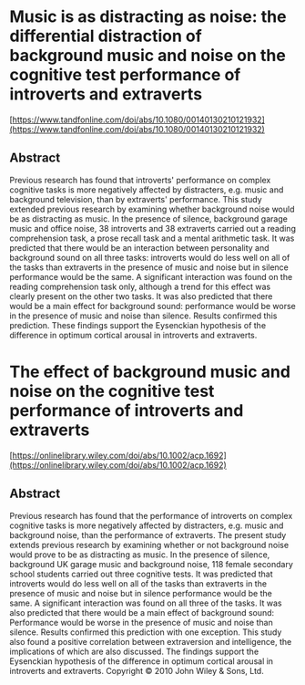 # Music is as distracting as noise: the differential distraction of background music and noise on the cognitive test performance of introverts and extraverts

[https://www.tandfonline.com/doi/abs/10.1080/00140130210121932](https://www.tandfonline.com/doi/abs/10.1080/00140130210121932)

## Abstract

Previous research has found that introverts' performance on complex cognitive tasks is more negatively affected by distracters, e.g. music and background television, than by extraverts' performance. This study extended previous research by examining whether background noise would be as distracting as music. In the presence of silence, background garage music and office noise, 38 introverts and 38 extraverts carried out a reading comprehension task, a prose recall task and a mental arithmetic task. It was predicted that there would be an interaction between personality and background sound on all three tasks: introverts would do less well on all of the tasks than extraverts in the presence of music and noise but in silence performance would be the same. A significant interaction was found on the reading comprehension task only, although a trend for this effect was clearly present on the other two tasks. It was also predicted that there would be a main effect for background sound: performance would be worse in the presence of music and noise than silence. Results confirmed this prediction. These findings support the Eysenckian hypothesis of the difference in optimum cortical arousal in introverts and extraverts.


# The effect of background music and noise on the cognitive test performance of introverts and extraverts
[https://onlinelibrary.wiley.com/doi/abs/10.1002/acp.1692](https://onlinelibrary.wiley.com/doi/abs/10.1002/acp.1692)

## Abstract

Previous research has found that the performance of introverts on complex cognitive tasks is more negatively affected by distracters, e.g. music and background noise, than the performance of extraverts. The present study extends previous research by examining whether or not background noise would prove to be as distracting as music. In the presence of silence, background UK garage music and background noise, 118 female secondary school students carried out three cognitive tests. It was predicted that introverts would do less well on all of the tasks than extraverts in the presence of music and noise but in silence performance would be the same. A significant interaction was found on all three of the tasks. It was also predicted that there would be a main effect of background sound: Performance would be worse in the presence of music and noise than silence. Results confirmed this prediction with one exception. This study also found a positive correlation between extraversion and intelligence, the implications of which are also discussed. The findings support the Eysenckian hypothesis of the difference in optimum cortical arousal in introverts and extraverts. Copyright © 2010 John Wiley & Sons, Ltd.
